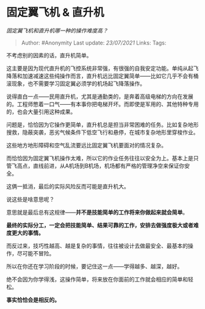 # 固定翼飞机 & 直升机
*固定翼飞机和直升机哪一种的操作难度高？*


> Author: #Anonymity
Last update: *23/07/2021* 
Links:
Tags:   
  

不考虑别的因素的话，直升机简单。

这主要是因为现代直升机的飞控系统非常强，有很强的自我安定功能。单纯从起飞降落和加速减速这些纯操作而言，直升机远比固定翼简单——比如它几乎不会有桶滚现象，也不需要学习固定翼必须学的机场起飞降落操作。

说得直白一点——民用直升机，尤其是通勤类的，是奔着高级电梯的方向在发展的。工程师憋着一口气——有本事你把电梯开坏。而即使是军用的、其他特种专用的，也会大量引用这种成果。

  

问题是，恰恰因为它操作更简单，直升机总是担当非常困难的任务。比如复杂地形搜救，隐蔽突袭，恶劣气候条件下低空飞行和悬停，在城市复杂地形里穿梭作业。

这些地方地形障碍和空气乱流要远比固定翼飞机要面对的情况复杂。

而恰恰因为固定翼飞机操作太难，所以它的作业任务往往以安全为上。基本上是只管飞高点，直线前进，从A机场到B机场，机场都有严格的管理净空来保证你安全。

这俩一抵消，最后的实际风险反而可能是直升机大。

  

说这些是啥意思呢？

意思就是最后总有这规律——**并不是技能简单的工作将来你做起来就会简单**。

**最终的实际分工，一定会把技能简单、结果可靠的工作，安排去做强度极大或者难度更大的事情。**

而反过来，技巧性越高、越是复杂的事情，往往被设计去做最安全、最基本的操作，尽可能不冒险。

所以在你还在学习阶段的时候，要记住这一点——学得越多、越深，越好。

绝不会因为你学得浅，这操作简单，将来放在你面前的工作就会相应的简单和轻松。

**事实恰恰会是相反的。**